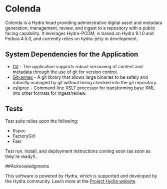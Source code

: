 # Colenda
Colenda is a Hydra head providing administrative digital asset and metadata generation, management, review, and ingest to a repository with a public facing capability.  It leverages Hydra-PCDM, is based on Hydra 9.1.0 and Fedora 4.5.0, and currently relies on hydra-jetty in development.  

## System Dependencies for the Application
* [Git](https://git-scm.com/) - The application supports robust versioning of content and metadata through the use of git for version control.
* [Git-annex](git-annex.branchable.com) - A git library that allows large binaries to be safely and robustly managed by git without being checked into the git repository.
* [xsltproc](http://xmlsoft.org/XSLT/xsltproc.html) - Command-line XSLT processor for transforming base XML into other formats for ingest/review.

## Tests
Test suite relies upon the following:
* Rspec
* FactoryGirl
* Fakr

Test run, install, and deployment instructions coming soon (as soon as they're ready!).

##Acknowledgments

This software is powered by Hydra, which is supported and developed by the Hydra community. Learn more at the [Project Hydra website](http://projecthydra.org/).
